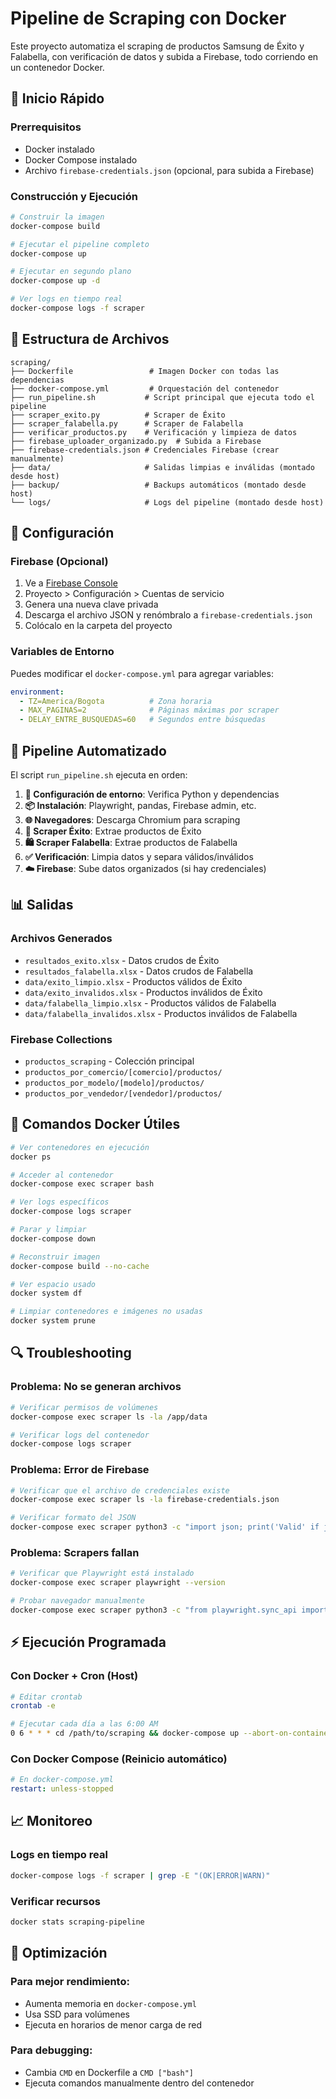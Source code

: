 # Pipeline de Scraping con Docker

Este proyecto automatiza el scraping de productos Samsung de Éxito y Falabella, con verificación de datos y subida a Firebase, todo corriendo en un contenedor Docker.

## 🚀 Inicio Rápido

### Prerrequisitos
- Docker instalado
- Docker Compose instalado
- Archivo `firebase-credentials.json` (opcional, para subida a Firebase)

### Construcción y Ejecución

```bash
# Construir la imagen
docker-compose build

# Ejecutar el pipeline completo
docker-compose up

# Ejecutar en segundo plano
docker-compose up -d

# Ver logs en tiempo real
docker-compose logs -f scraper
```

## 📁 Estructura de Archivos

```
scraping/
├── Dockerfile                 # Imagen Docker con todas las dependencias
├── docker-compose.yml         # Orquestación del contenedor
├── run_pipeline.sh           # Script principal que ejecuta todo el pipeline
├── scraper_exito.py          # Scraper de Éxito
├── scraper_falabella.py      # Scraper de Falabella
├── verificar_productos.py    # Verificación y limpieza de datos
├── firebase_uploader_organizado.py  # Subida a Firebase
├── firebase-credentials.json # Credenciales Firebase (crear manualmente)
├── data/                     # Salidas limpias e inválidas (montado desde host)
├── backup/                   # Backups automáticos (montado desde host)
└── logs/                     # Logs del pipeline (montado desde host)
```

## 🔧 Configuración

### Firebase (Opcional)
1. Ve a [Firebase Console](https://console.firebase.google.com/)
2. Proyecto > Configuración > Cuentas de servicio
3. Genera una nueva clave privada
4. Descarga el archivo JSON y renómbralo a `firebase-credentials.json`
5. Colócalo en la carpeta del proyecto

### Variables de Entorno
Puedes modificar el `docker-compose.yml` para agregar variables:

```yaml
environment:
  - TZ=America/Bogota          # Zona horaria
  - MAX_PAGINAS=2              # Páginas máximas por scraper
  - DELAY_ENTRE_BUSQUEDAS=60   # Segundos entre búsquedas
```

## 🎯 Pipeline Automatizado

El script `run_pipeline.sh` ejecuta en orden:

1. **🔧 Configuración de entorno**: Verifica Python y dependencias
2. **📦 Instalación**: Playwright, pandas, Firebase admin, etc.
3. **🌐 Navegadores**: Descarga Chromium para scraping
4. **🛒 Scraper Éxito**: Extrae productos de Éxito
5. **🛍️ Scraper Falabella**: Extrae productos de Falabella
6. **✅ Verificación**: Limpia datos y separa válidos/inválidos
7. **☁️ Firebase**: Sube datos organizados (si hay credenciales)

## 📊 Salidas

### Archivos Generados
- `resultados_exito.xlsx` - Datos crudos de Éxito
- `resultados_falabella.xlsx` - Datos crudos de Falabella
- `data/exito_limpio.xlsx` - Productos válidos de Éxito
- `data/exito_invalidos.xlsx` - Productos inválidos de Éxito
- `data/falabella_limpio.xlsx` - Productos válidos de Falabella
- `data/falabella_invalidos.xlsx` - Productos inválidos de Falabella

### Firebase Collections
- `productos_scraping` - Colección principal
- `productos_por_comercio/[comercio]/productos/`
- `productos_por_modelo/[modelo]/productos/`
- `productos_por_vendedor/[vendedor]/productos/`

## 🐳 Comandos Docker Útiles

```bash
# Ver contenedores en ejecución
docker ps

# Acceder al contenedor
docker-compose exec scraper bash

# Ver logs específicos
docker-compose logs scraper

# Parar y limpiar
docker-compose down

# Reconstruir imagen
docker-compose build --no-cache

# Ver espacio usado
docker system df

# Limpiar contenedores e imágenes no usadas
docker system prune
```

## 🔍 Troubleshooting

### Problema: No se generan archivos
```bash
# Verificar permisos de volúmenes
docker-compose exec scraper ls -la /app/data

# Verificar logs del contenedor
docker-compose logs scraper
```

### Problema: Error de Firebase
```bash
# Verificar que el archivo de credenciales existe
docker-compose exec scraper ls -la firebase-credentials.json

# Verificar formato del JSON
docker-compose exec scraper python3 -c "import json; print('Valid' if json.load(open('firebase-credentials.json')) else 'Invalid')"
```

### Problema: Scrapers fallan
```bash
# Verificar que Playwright está instalado
docker-compose exec scraper playwright --version

# Probar navegador manualmente
docker-compose exec scraper python3 -c "from playwright.sync_api import sync_playwright; print('OK')"
```

## ⚡ Ejecución Programada

### Con Docker + Cron (Host)
```bash
# Editar crontab
crontab -e

# Ejecutar cada día a las 6:00 AM
0 6 * * * cd /path/to/scraping && docker-compose up --abort-on-container-exit
```

### Con Docker Compose (Reinicio automático)
```yaml
# En docker-compose.yml
restart: unless-stopped
```

## 📈 Monitoreo

### Logs en tiempo real
```bash
docker-compose logs -f scraper | grep -E "(OK|ERROR|WARN)"
```

### Verificar recursos
```bash
docker stats scraping-pipeline
```

## 🚀 Optimización

### Para mejor rendimiento:
- Aumenta memoria en `docker-compose.yml`
- Usa SSD para volúmenes
- Ejecuta en horarios de menor carga de red

### Para debugging:
- Cambia `CMD` en Dockerfile a `CMD ["bash"]`
- Ejecuta comandos manualmente dentro del contenedor
